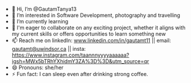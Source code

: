 - 👋 Hi, I’m @GautamTanya13
- 👀 I’m interested in Software Development, photography and travelling
- 🌱 I’m currently learning 
- 💞️ I'm eager to collaborate on any exciting project, whether it aligns with my current skills or offers opportunities to learn something new
- 📫 Reach me on linkedIn: www.linkedin.com/in/gautamt11 || email: gautamt@uwindsor.ca || insta: https://www.instagram.com/taannnyyyyaaaaaa?igsh=MWx5bTRhYXhidmY3ZA%3D%3D&utm_source=qr
- 😄 Pronouns: she/her
- ⚡ Fun fact: I can sleep even after drinking strong coffee.

<!---
GautamTanya13/GautamTanya13 is a ✨ special ✨ repository because its `README.md` (this file) appears on your GitHub profile.
You can click the Preview link to take a look at your changes.
--->

